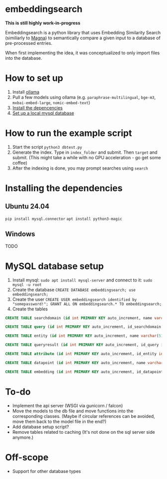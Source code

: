 # embeddingsearch
**This is still highly work-in-progress**

Embeddingsearch is a python library that uses Embedding Similarity Search (similiarly to [Magna](https://github.com/yousef-rafat/Magna/tree/main)) to semantically compare a given input to a database of pre-processed entries.

When first implementing the idea, it was conceptualized to only import files into the database.

# How to set up
1. Install [ollama](https://ollama.com/download)
2. Pull a few models using ollama (e.g. `paraphrase-multilingual`, `bge-m3`, `mxbai-embed-large`, `nomic-embed-text`)
3. [Install the depencencies](#installing-the-dependencies)
4. [Set up a local mysql database](#mysql-database-setup)

# How to run the example script
1. Start the script `python3 dbtest.py`
2. Generate the index. Type in `index_folder` and submit. Then `target` and submit. (This might take a while with no GPU acceleration - go get some coffee)
3. After the indexing is done, you may prompt searches using `search`

# Installing the dependencies
## Ubuntu 24.04
`pip install mysql.connector`
`apt install python3-magic`
## Windows
TODO

# MySQL database setup
1. Install mysql: `sudo apt install mysql-server` and connect to it: `sudo mysql -u root`
1. Create the database
`CREATE DATABASE embeddingsearch; use embeddingsearch;`
2. Create the user
`CREATE USER embeddingsearch identified by "somepassword!"; GRANT ALL ON embeddingsearch.* TO embeddingsearch;`
3. Create the tables
```sql
CREATE TABLE searchdomain (id int PRIMARY KEY auto_increment, name varchar(512), settings JSON);

CREATE TABLE query (id int PRIMARY KEY auto_increment, id_searchdomain int, query TEXT, FOREIGN KEY (id_searchdomain) REFERENCES searchdomain(id));

CREATE TABLE entity (id int PRIMARY KEY auto_increment, name varchar(512), probmethod varchar(128), id_searchdomain int, FOREIGN KEY (id_searchdomain) REFERENCES searchdomain(id));

CREATE TABLE queryresult (id int PRIMARY KEY auto_increment, id_query int, id_entity int, result double, FOREIGN KEY (id_query) REFERENCES query(id), FOREIGN KEY (id_entity) REFERENCES entity(id));

CREATE TABLE attribute (id int PRIMARY KEY auto_increment, id_entity int, attribute varchar(512), value longtext, FOREIGN KEY (id_entity) REFERENCES entity(id));

CREATE TABLE datapoint (id int PRIMARY KEY auto_increment, name varchar(512), probmethod_embedding varchar(512), id_entity int, FOREIGN KEY (id_entity) REFERENCES entity(id));

CREATE TABLE embedding (id int PRIMARY KEY auto_increment, id_datapoint int, model varchar(512), embedding blob, FOREIGN KEY (id_datapoint) REFERENCES datapoint(id));
```

# To-do
- Implement the api server (WSGI via gunicorn / falcon)
- Move the models to the db file and move functions into the corresponding classes. (Maybe if circular references can be avoided, move them back to the model file in the end?)
- Add database setup script?
- Remove tables related to caching (It's not done on the sql server side anymore.)

# Off-scope
- Support for other database types
